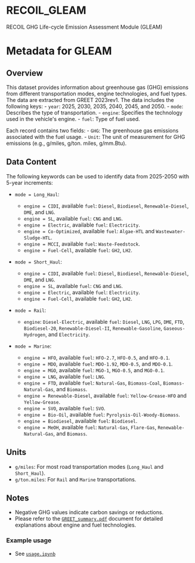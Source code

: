 # RECOIL_GLEAM

RECOIL GHG Life-cycle Emission Assessment Module (GLEAM)

# Metadata for GLEAM

## Overview

   This dataset provides information about greenhouse gas (GHG) emissions from different transportation modes, engine technologies, and fuel types. The data are extracted from GREET 2023rev1. The data includes the following keys:
     - `year`: 2025, 2030, 2035, 2040, 2045, and 2050.
     - `mode`: Describes the type of transportation.
     - `engine`: Specifies the technology used in the vehicle's engine.
     - `fuel`: Type of fuel used.

   Each record contains two fields:
     - `GHG`: The greenhouse gas emissions associated with the fuel usage.
     - `Unit`: The unit of measurement for GHG emissions (e.g., g/miles, g/ton. miles, g/mm.Btu).

## Data Content

   The following keywords can be used to identify data from 2025-2050 with 5-year increments:

- `mode = Long_Haul`:

  - `engine = CIDI`, available `fuel`: `Diesel`, `Biodiesel`, `Renewable-Diesel`, `DME`, and `LNG`.
  - `engine = SL`, available `fuel`: `CNG` and `LNG`.
  - `engine = Electric`, available `fuel`: `Electricity`.
  - `engine = Co-Optimized`, available `fuel`: `Algae-HTL` and `Wastewater-Sludge-HTL`.
  - `engine = MCCI`, available `fuel`: `Waste-Feedstock`.
  - `engine = Fuel-Cell`, available `fuel`: `GH2`, `LH2`.
- `mode = Short_Haul`:

  - `engine = CIDI`, available `fuel`: `Diesel`, `Biodiesel`, `Renewable-Diesel`, `DME`, and `LNG`.
  - `engine = SL`, available `fuel`: `CNG` and `LNG`.
  - `engine = Electric`, available `fuel`: `Electricity`.
  - `engine = Fuel-Cell`, available `fuel`: `GH2`, `LH2`.
- `mode = Rail`:

  - `engine`: `Diesel-Electric`, available `fuel`: `Diesel`, `LNG`, `LPG`, `DME`, `FTD`, `Biodiesel-20`, `Renewable-Diesel-II`, `Renewable-Gasoline`, `Gaseous-Hydrogen`, and `Electricity`.
- `mode = Marine`:

  - `engine = HFO`, available `fuel`: `HFO-2.7`, `HFO-0.5`, and `HFO-0.1`.
  - `engine = MDO`, available `fuel`: `MDO-1.92`, `MDO-0.5`, and `MDO-0.1`.
  - `engine = MGO`, available `fuel`: `MGO-1`, `MGO-0.5`, and `MGO-0.1`.
  - `engine = LNG`, available `fuel`: `LNG`.
  - `engine = FTD`, available `fuel`: `Natural-Gas`, `Biomass-Coal`, `Biomass-Natural-Gas`, and `Biomass`.
  - `engine = Renewable-Diesel`, available `fuel`: `Yellow-Grease-HFO` and `Yellow-Grease`.
  - `engine = SVO`, available `fuel`: `SVO`.
  - `engine = Bio-Oil`, available `fuel`: `Pyrolysis-Oil-Woody-Biomass`.
  - `engine = Biodiesel`, available `fuel`: `Biodiesel`.
  - `engine = MeOH`, available `fuel`: `Natural-Gas`, `Flare-Gas`, `Renewable-Natural-Gas`, and `Biomass`.

## Units

- `g/miles`: For most road transportation modes (`Long_Haul` and `Short_Haul`).
- `g/ton.miles`: For `Rail` and `Marine` transportations.

## Notes

- Negative GHG values indicate carbon savings or reductions.
- Please refer to the [`GREET_summary.pdf`](GREET_summary.pdf) document for detailed explanations about engine and fuel technologies.

### Example usage

- See [`usage.ipynb`](usage.ipynb)
